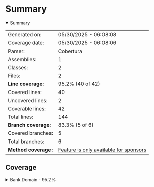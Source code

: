 # Summary
<details open><summary>Summary</summary>

|||
|:---|:---|
| Generated on: | 05/30/2025 - 06:08:08 |
| Coverage date: | 05/30/2025 - 06:08:06 |
| Parser: | Cobertura |
| Assemblies: | 1 |
| Classes: | 2 |
| Files: | 2 |
| **Line coverage:** | 95.2% (40 of 42) |
| Covered lines: | 40 |
| Uncovered lines: | 2 |
| Coverable lines: | 42 |
| Total lines: | 144 |
| **Branch coverage:** | 83.3% (5 of 6) |
| Covered branches: | 5 |
| Total branches: | 6 |
| **Method coverage:** | [Feature is only available for sponsors](https://reportgenerator.io/pro) |

</details>

## Coverage
<details><summary>Bank.Domain - 95.2%</summary>

|**Name**|**Line**|**Branch**|
|:---|---:|---:|
|**Bank.Domain**|**95.2%**|**83.3%**|
|Bank.Domain.Cliente|100%||
|Bank.Domain.CuentaAhorro|94.2%|83.3%|

</details>
